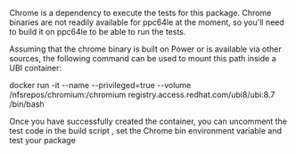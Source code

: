 Chrome is a dependency to execute the tests for this package. Chrome binaries are not readily available for ppc64le at the moment, so you'll need to build it on ppc64le to be able to run the tests.

Assuming that the chrome binary is built on Power or is available via other sources, the following command can be used to mount this path inside a UBI container:

docker run -it --name --privileged=true --volume /nfsrepos/chromium:/chromium registry.access.redhat.com/ubi8/ubi:8.7 /bin/bash

Once you have successfully created the container, you can uncomment the test code in the build script , set the Chrome bin environment variable and test your package